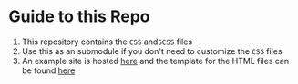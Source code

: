 # Guide to this Repo 

1. This repository contains the `CSS` and` SCSS ` files
2. Use this as an submodule if you don't need to customize the `CSS` files 
3. An example site is hosted [here](https://jasonmoy28.github.io/jasonmoy_reasearch_site_template/) and the template for the HTML files can be found [here](https://github.com/jasonmoy28/jasonmoy_reasearch_site_template)

